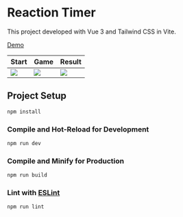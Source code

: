 # Reaction Timer

This project developed with Vue 3 and Tailwind CSS in Vite.

[Demo](https://t1.mehmetsahin.dev)

Start | Game | Result
--- | --- | ---
![](https://t1.mehmetsahin.dev/ss_1.png) | ![](https://t1.mehmetsahin.dev/ss_2.png) | ![](https://t1.mehmetsahin.dev/ss_3.png)

## Project Setup

```sh
npm install
```

### Compile and Hot-Reload for Development

```sh
npm run dev
```

### Compile and Minify for Production

```sh
npm run build
```

### Lint with [ESLint](https://eslint.org/)

```sh
npm run lint
```
